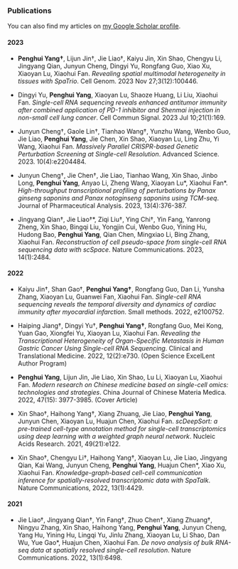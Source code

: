 ### Publications

You can also find my articles on [my Google Scholar profile](https://scholar.google.com/citations?user=XSbOmpsAAAAJ&hl=en).

#### 2023
- **Penghui Yang†**, Lijun Jin†, Jie Liao†, Kaiyu Jin, Xin Shao, Chengyu Li, Jingyang Qian, Junyun Cheng, Dingyi Yu, Rongfang Guo, Xiao Xu, Xiaoyan Lu, Xiaohui Fan. *Revealing spatial multimodal heterogeneity in tissues with SpaTrio*. Cell Genom. 2023 Nov 27;3(12):100446.

- Dingyi Yu, **Penghui Yang**, Xiaoyan Lu, Shaoze Huang, Li Liu, Xiaohui Fan. *Single-cell RNA sequencing reveals enhanced antitumor immunity after combined application of PD-1 inhibitor and Shenmai injection in non-small cell lung cancer*. Cell Commun Signal. 2023 Jul 10;21(1):169.

- Junyun Cheng†, Gaole Lin†, Tianhao Wang†, Yunzhu Wang, Wenbo Guo, Jie Liao, **Penghui Yang**, Jie Chen, Xin Shao, Xiaoyan Lu, Ling Zhu, Yi Wang, Xiaohui Fan. *Massively Parallel CRISPR-based Genetic Perturbation Screening at Single-cell Resolution*. Advanced Science. 2023. 10(4):e2204484.

- Junyun Cheng†, Jie Chen†, Jie Liao, Tianhao Wang, Xin Shao, Jinbo Long, **Penghui Yang**, Anyao Li, Zheng Wang, Xiaoyan Lu*, Xiaohui Fan*. *High-throughput transcriptional profiling of perturbations by Panax ginseng saponins and Panax notoginseng saponins using TCM-seq*. Journal of Pharmaceutical Analysis. 2023, 13(4):376-387.

- Jingyang Qian†, Jie Liao†*, Ziqi Liu†, Ying Chi†, Yin Fang, Yanrong Zheng, Xin Shao, Bingqi Liu, Yongjin Cui, Wenbo Guo, Yining Hu, Hudong Bao, **Penghui Yang**, Qian Chen, Mingxiao Li, Bing Zhang, Xiaohui Fan. *Reconstruction of cell pseudo-space from single-cell RNA sequencing data with scSpace*. Nature Communications. 2023, 14(1):2484.

#### 2022
- Kaiyu Jin†, Shan Gao†, **Penghui Yang†**, Rongfang Guo, Dan Li, Yunsha Zhang, Xiaoyan Lu, Guanwei Fan, Xiaohui Fan. *Single-cell RNA sequencing reveals the temporal diversity and dynamics of cardiac immunity after myocardial infarction*. Small methods. 2022, e2100752.

- Haiping Jiang†, Dingyi Yu†, **Penghui Yang†**, Rongfang Guo, Mei Kong, Yuan Gao, Xiongfei Yu, Xiaoyan Lu, Xiaohui Fan. *Revealing the Transcriptional Heterogeneity of Organ-Specific Metastasis in Human Gastric Cancer Using Single-cell RNA Sequencing*. Clinical and Translational Medicine. 2022, 12(2):e730. (Open Science ExcelLent Author Program)

- **Penghui Yang**, Lijun Jin, Jie Liao, Xin Shao, Lu Li, Xiaoyan Lu, Xiaohui Fan. *Modern research on Chinese medicine based on single-cell omics: technologies and strategies*. China Journal of Chinese Materia Medica. 2022, 47(15): 3977-3985. (Cover Article)

- Xin Shao†, Haihong Yang†, Xiang Zhuang, Jie Liao, **Penghui Yang**, Junyun Chen, Xiaoyan Lu, Huajun Chen, Xiaohui Fan. *scDeepSort: a pre-trained cell-type annotation method for single-cell transcriptomics using deep learning with a weighted graph neural network*. Nucleic Acids Research. 2021, 49(21):e122.

- Xin Shao†, Chengyu Li†, Haihong Yang†, Xiaoyan Lu, Jie Liao, Jingyang Qian, Kai Wang, Junyun Cheng, **Penghui Yang**, Huajun Chen*, Xiao Xu, Xiaohui Fan. *Knowledge-graph-based cell-cell communication inference for spatially-resolved transcriptomic data with SpaTalk*. Nature Communications, 2022, 13(1):4429.

#### 2021
- Jie Liao†, Jingyang Qian†, Yin Fang†, Zhuo Chen†, Xiang Zhuang†, Ningyu Zhang, Xin Shao, Haihong Yang, **Penghui Yang**, Junyun Cheng, Yang Hu, Yining Hu, Lingqi Yu, Jinlu Zhang, Xiaoyan Lu, Li Shao, Dan Wu, Yue Gao*, Huajun Chen, Xiaohui Fan. *De novo analysis of bulk RNA-seq data at spatially resolved single-cell resolution*. Nature Communications. 2022, 13(1):6498.

